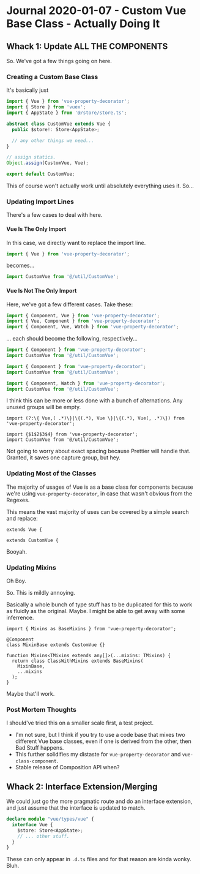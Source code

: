 Journal 2020-01-07 - Custom Vue Base Class - Actually Doing It
========



## Whack 1: Update ALL THE COMPONENTS

So.  We've got a few things going on here.


### Creating a Custom Base Class

It's basically just

```typescript
import { Vue } from 'vue-property-decorator';
import { Store } from 'vuex';
import { AppState } from '@/store/store.ts';

abstract class CustomVue extends Vue {
  public $store!: Store<AppState>;

  // any other things we need...
}

// assign statics.
Object.assign(CustomVue, Vue);

export default CustomVue;
```

This of course won't actually work until absolutely everything uses it.  So...


### Updating Import Lines

There's a few cases to deal with here.

#### Vue Is The Only Import

In this case, we directly want to replace the import line.

```typescript
import { Vue } from 'vue-property-decorator';
```

becomes...

```typescript
import CustomVue from '@/util/CustomVue';
```

#### Vue Is Not The Only Import

Here, we've got a few different cases.  Take these:

```typescript
import { Component, Vue } from 'vue-property-decorator';
import { Vue, Component } from 'vue-property-decorator';
import { Component, Vue, Watch } from 'vue-property-decorator';
```

... each should become the following, respectively...

```typescript
import { Component } from 'vue-property-decorator';
import CustomVue from '@/util/CustomVue';

import { Component } from 'vue-property-decorator';
import CustomVue from '@/util/CustomVue';

import { Component, Watch } from 'vue-property-decorator';
import CustomVue from '@/util/CustomVue';
```

I think this can be more or less done with a bunch of alternations.  Any unused groups will be empty.

```regexp
import (?:\{ Vue,( .*)\}|\{(.*), Vue \}|\{(.*), Vue(, .*)\}) from 'vue-property-decorator';
```

```
import {$1$2$3$4} from 'vue-property-decorator';
import CustomVue from '@/util/CustomVue';
```

Not going to worry about exact spacing because Prettier will handle that.  Granted, it saves one capture group, but hey.


### Updating Most of the Classes

The majority of usages of Vue is as a base class for components because we're using `vue-property-decorator`, in case that wasn't obvious from the Regexes.

This means the vast majority of uses can be covered by a simple search and replace:

```
extends Vue {
```

```
extends CustomVue {
```

Booyah.


### Updating Mixins

Oh Boy.

So.  This is mildly annoying.

Basically a whole bunch of type stuff has to be duplicated for this to work as fluidly as the original.  Maybe.  I might be able to get away with some inferrence.

```
import { Mixins as BaseMixins } from 'vue-property-decorator';

@Component
class MixinBase extends CustomVue {}

function Mixins<TMixins extends any[]>(...mixins: TMixins) {
  return class ClassWithMixins extends BaseMixins(
    MixinBase,
    ...mixins
  );
}
```

Maybe that'll work.


### Post Mortem Thoughts

I should've tried this on a smaller scale first, a test project.

- I'm not sure, but I think if you try to use a code base that mixes two different Vue base classes, even if one is derived from the other, then Bad Stuff happens.
- This further solidifies my distaste for `vue-property-decorator` and `vue-class-component`.
- Stable release of Composition API when?



## Whack 2: Interface Extension/Merging

We could just go the more pragmatic route and do an interface extension, and just assume that the interface is updated to match.

```typescript
declare module "vue/types/vue" {
  interface Vue {
    $store: Store<AppState>;
    // ... other stuff.
  }
}
```

These can only appear in `.d.ts` files and for that reason are kinda wonky.  Bluh.
